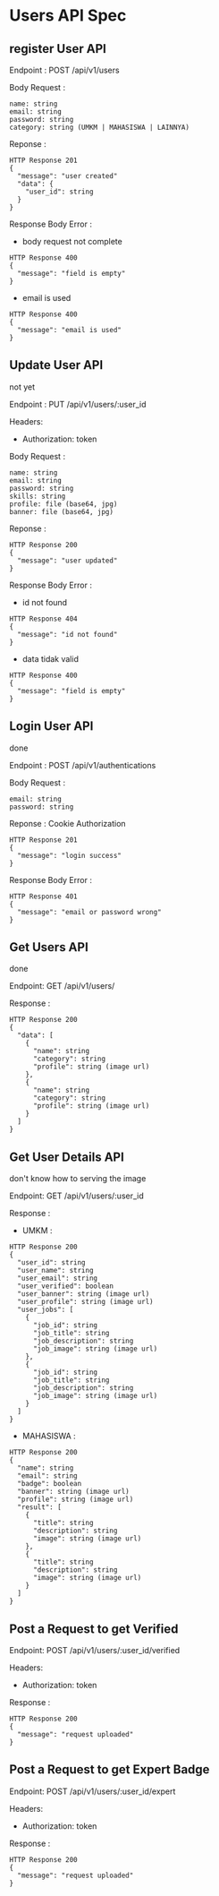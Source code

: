 # Users API Spec

## register User API

Endpoint : POST /api/v1/users

Body Request :
```
name: string
email: string
password: string
category: string (UMKM | MAHASISWA | LAINNYA)
```

Reponse :
```
HTTP Response 201
{
  "message": "user created"
  "data": {
    "user_id": string
  }
}
```

Response Body Error :
- body request not complete
```
HTTP Response 400
{
  "message": "field is empty"
}
```
- email is used
```
HTTP Response 400
{
  "message": "email is used"
}
```

## Update User API

not yet

Endpoint : PUT /api/v1/users/:user_id

Headers:
- Authorization: token

Body Request :
```
name: string
email: string
password: string
skills: string
profile: file (base64, jpg)
banner: file (base64, jpg)
```

Reponse :
```
HTTP Response 200
{
  "message": "user updated"
}
```

Response Body Error :
- id not found
```
HTTP Response 404
{
  "message": "id not found"
}
```
- data tidak valid
```
HTTP Response 400
{
  "message": "field is empty"
}
```

## Login User API

done

Endpoint : POST /api/v1/authentications

Body Request :
```
email: string
password: string
```

Reponse :
Cookie Authorization
```
HTTP Response 201
{
  "message": "login success"
}
```

Response Body Error :
```
HTTP Response 401
{
  "message": "email or password wrong"
}
```

## Get Users API

done

Endpoint: GET /api/v1/users/

Response :
```
HTTP Response 200
{
  "data": [
    {
      "name": string
      "category": string
      "profile": string (image url)
    },
    {
      "name": string
      "category": string
      "profile": string (image url)
    }
  ]
}
```

## Get User Details API
don\'t know how to serving the image 

Endpoint: GET /api/v1/users/:user_id

Response :
- UMKM :
```
HTTP Response 200
{
  "user_id": string
  "user_name": string
  "user_email": string
  "user_verified": boolean
  "user_banner": string (image url)
  "user_profile": string (image url)
  "user_jobs": [
    {
      "job_id": string
      "job_title": string
      "job_description": string
      "job_image": string (image url)
    },
    {
      "job_id": string
      "job_title": string
      "job_description": string
      "job_image": string (image url)
    }
  ]
}
```
- MAHASISWA :
```
HTTP Response 200
{
  "name": string
  "email": string
  "badge": boolean
  "banner": string (image url)
  "profile": string (image url)
  "result": [
    {
      "title": string
      "description": string
      "image": string (image url)
    },
    {
      "title": string
      "description": string
      "image": string (image url)
    }
  ]
}
```


## Post a Request to get Verified

Endpoint: POST /api/v1/users/:user_id/verified

Headers:
- Authorization: token

Response :
```
HTTP Response 200
{
  "message": "request uploaded"
}
```

## Post a Request to get Expert Badge

Endpoint: POST /api/v1/users/:user_id/expert

Headers:
- Authorization: token

Response :
```
HTTP Response 200
{
  "message": "request uploaded"
}
```